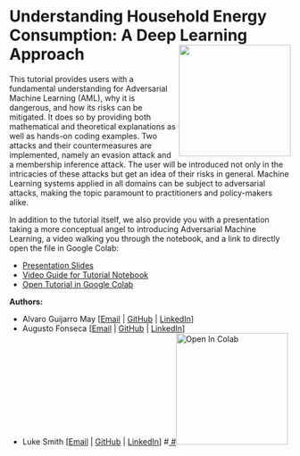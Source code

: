 # Understanding Household Energy Consumption: A Deep Learning Approach <img src="https://upload.wikimedia.org/wikipedia/commons/thumb/2/23/Hertie_School_of_Governance_logo.svg/1200px-Hertie_School_of_Governance_logo.svg.png" width="200px" align="right" />

This tutorial provides users with a fundamental understanding for Adversarial Machine Learning (AML), why it is dangerous, and how its risks can be mitigated. It does so by providing both mathematical and theoretical explanations as well as hands-on coding examples. Two attacks and their countermeasures are implemented, namely an evasion attack and a membership inference attack. The user will be introduced not only in the intricacies of these attacks but get an idea of their risks in general. Machine Learning systems applied in all domains can be subject to adversarial attacks, making the topic paramount to practitioners and policy-makers alike.

In addition to the tutorial itself, we also provide you with a presentation taking a more conceptual angel to introducing Adversarial Machine Learning, a video walking you through the notebook, and a link to directly open the file in Google Colab:

* [Presentation Slides]()
* [Video Guide for Tutorial Notebook]()
* [Open Tutorial in Google Colab](xxxxxxxxxxxxxxx)

**Authors:**

*   Alvaro Guijarro May [[Email](mailto:a.guijarro@students.hertie-school.org) | [GitHub]() | [LinkedIn]()]
*   Augusto Fonseca [[Email](mailto:a.fonseca@students.hertie-school.org) | [GitHub](https://github.com/augustofonseca25) | [LinkedIn](www.linkedin.com/in/augustofonseca-brazil)]
*   Luke Smith [[Email](mailto:j.halkenhaeusser@students.hertie-school.org) | [GitHub]() | [LinkedIn]()]
#<a href="XXXXXXXXXXXXXX" target="_parent">
#<img src="https://colab.research.google.com/assets/colab-badge.svg" alt="Open In Colab" width="200px"/></a>
